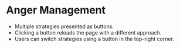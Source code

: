 # **Anger Management**
   - Multiple strategies presented as buttons.
   - Clicking a button reloads the page with a different approach.
   - Users can switch strategies using a button in the top-right corner.

